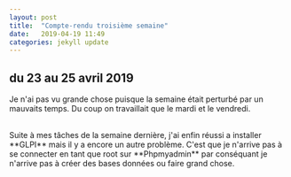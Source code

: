 ```yaml
---
layout: post
title:  "Compte-rendu troisième semaine"
date:   2019-04-19 11:49
categories: jekyll update
---
```

## du 23 au 25 avril 2019

Je n'ai pas vu grande chose puisque la semaine était perturbé par un mauvaits temps. Du coup on travaillait que le mardi et le vendredi.

<br/>
Suite à mes tâches de la semaine dernière, j'ai enfin réussi a installer **GLPI** mais il y a encore un autre problème. C'est que je n'arrive pas à se connecter en tant que root sur **Phpmyadmin** par conséquant je n'arrive pas à créer des bases données ou faire grand chose.

 

 
 
 
 

      
     

